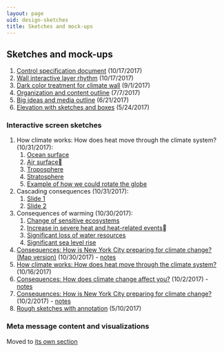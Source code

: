 ```yaml
---
layout: page
uid: design-sketches
title: Sketches and mock-ups
---
```


## Sketches and mock-ups

1. [Control specification document](../assets/docs/HoPE_wall_control_specifications.pdf) (10/17/2017)
1. [Wall interactive layer rhythm](../assets/wall_rhythm.png) (10/17/2017)
1. [Dark color treatment for climate wall](../assets/HoPE_CC_Display_2017-09-01.pdf) (9/1/2017)
1. [Organization and content outline](../assets/climate_wall_content_presentation_2017-07-17.pdf) (7/7/2017)
1. [Big ideas and media outline](../assets/hope_wall_media_outline.pdf) (6/21/2017)
1. [Elevation with sketches and boxes](https://s3.amazonaws.com/brianfoo-amnh/HoPE_CC_IAbox-elevation_5-24-17.pdf) (5/24/2017)

### Interactive screen sketches

1. How climate works: How does heat move through the climate system? (10/31/2017):
    1. [Ocean surface](../assets/prototypes/climate_system1.png)
    1. [Air surface](../assets/prototypes/climate_system2.png)
    1. [Troposphere](../assets/prototypes/climate_system3.png)
    1. [Stratosphere](../assets/prototypes/climate_system4.png)
    1. [Example of how we could rotate the globe](../assets/prototypes/earth_rotation.png)
1. Cascading consequences (10/31/2017):
    1. [Slide 1](../assets/prototypes/cascading1.png)
    1. [Slide 2](../assets/prototypes/cascading2.png)
1. Consequences of warming (10/30/2017):
    1. [Change of sensitive ecosystems](../assets/prototypes/consequences_warming1.png)
    1. [Increase in severe heat and heat-related events](../assets/prototypes/consequences_warming2.png)
    1. [Significant loss of water resources](../assets/prototypes/consequences_warming3.png)
    1. [Significant sea level rise](../assets/prototypes/consequences_warming4.png)
1. [Consequences: How is New York City preparing for climate change? (Map version)](../assets/prototypes/mitigation2.jpg) (10/30/2017) - [notes](../assets/prototypes/mitigation2_notes.jpg)
1. [How climate works: How does heat move through the climate system?](../assets/prototypes/heat_system.pdf) (10/16/2017)
1. [Consequences: How does climate change affect you?](../assets/prototypes/impact_people.jpg) (10/2/2017) - [notes](../assets/prototypes/impact_people_notes.jpg)
1. [Consequences: How is New York City preparing for climate change?](../assets/prototypes/mitigation.jpg) (10/2/2017) - [notes](../assets/prototypes/mitigation_notes.jpg)
1. [Rough sketches with annotation](https://s3.amazonaws.com/brianfoo-amnh/hope_sketches_2017-05-10.pdf) (5/10/2017)

### Meta message content and visualizations

Moved to [its own section](meta.html)
